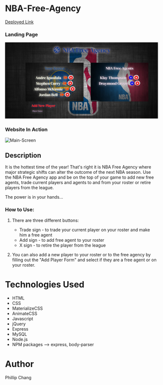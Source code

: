 # NBA-Free-Agency

[Deployed Link]()

### Landing Page
![Main-Screen](public/assets/img/website.jpg)

### Website In Action
![Main-Screen](public/assets/img/website.gif)

## Description

It is the hottest time of the year! That's right it is NBA Free Agency where major strategic shifts can alter the outcome of the next NBA season. Use the NBA Free Agency app and be on the top of your game to add new free agents, trade current players and agents to and from your roster or retire players from the league. 

The power is in your hands...


### How to Use: 

1. There are three different buttons:
    * Trade sign - to trade your current player on your roster and make him a free agent
    * Add sign - to add free agent to your roster
    * X sign - to retire the player from the league
    
2. You can also add a new player to your roster or to the free agency by filling out the "Add Player Form" and select if        they are a free agent or on your roster.

# Technologies Used

* HTML
* CSS
* MaterializeCSS
* AnimateCSS
* Javascript
* jQuery
* Express
* MySQL
* Node.js
* NPM packages
 --> express, body-parser

# Author

Phillip Chang
